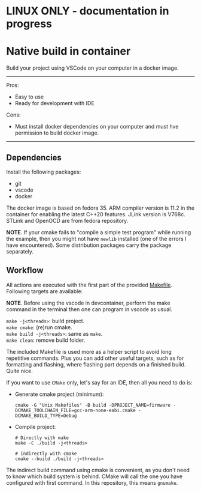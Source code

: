 # LINUX ONLY - documentation in progress

# Native build in container

Build your project using VSCode on your computer in a docker image.  

---
Pros:  

* Easy to use  
* Ready for development with IDE  

Cons:

* Must install docker dependencies on your computer and must hve permission to build docker image.

---

## Dependencies

Install the following packages:

* git
* vscode
* docker

The docker image is based on fedora 35.
ARM compiler version is 11.2 in the container for enabling the latest C++20 features. 
JLink version is V768c.
STLink and OpenOCD are from fedora repository. 

**NOTE**. If your cmake fails to "compile a simple test program" while running the example, then you might not have `newlib` installed (one of the errors I have encountered). Some distribution packages carry the package separately.  

## Workflow

All actions are executed with the first part of the provided [Makefile](../Makefile).  
Following targets are available:  

**NOTE**. Before using the vscode in devcontainer, perform the make command in the terminal then one can program in vscode as usual.

`make -j<threads>`: build project.  
`make cmake`: (re)run cmake.  
`make build -j<threads>`: same as `make`.  
`make clean`: remove build folder.  

The included Makefile is used more as a helper script to avoid long repetitive commands. Plus you can add other useful targets, such as for formatting and flashing, where flashing part depends on a finished build. Quite nice.  

If you want to use `CMake` only, let's say for an IDE, then all you need to do is:  

* Generate cmake project (minimum):

    ```shell
    cmake -G "Unix Makefiles" -B build -DPROJECT_NAME=firmware -DCMAKE_TOOLCHAIN_FILE=gcc-arm-none-eabi.cmake -DCMAKE_BUILD_TYPE=Debug
    ```

* Compile project:

    ```shell
    # Directly with make
    make -C ./build -j<threads>

    # Indirectly with cmake
    cmake --build ./build -j<threads>
    ```

The indirect build command using cmake is convenient, as you don't need to know which build system is behind. CMake will call the one you have configured with first command. In this repository, this means `gnumake`.  
